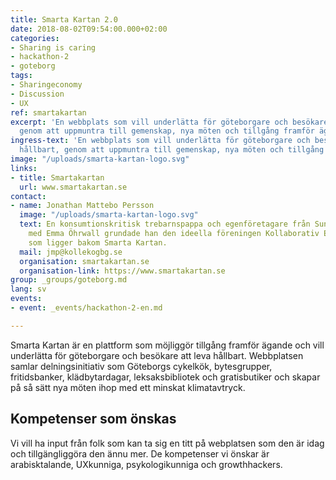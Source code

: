 ```yaml
---
title: Smarta Kartan 2.0
date: 2018-08-02T09:54:00.000+02:00
categories:
- Sharing is caring
- hackathon-2
- goteborg
tags:
- Sharingeconomy
- Discussion
- UX
ref: smartakartan
excerpt: 'En webbplats som vill underlätta för göteborgare och besökare att leva hållbart,
  genom att uppmuntra till gemenskap, nya möten och tillgång framför ägande. '
ingress-text: 'En webbplats som vill underlätta för göteborgare och besökare att leva
  hållbart, genom att uppmuntra till gemenskap, nya möten och tillgång framför ägande. '
image: "/uploads/smarta-kartan-logo.svg"
links:
- title: Smartakartan
  url: www.smartakartan.se
contact:
- name: Jonathan Mattebo Persson
  image: "/uploads/smarta-kartan-logo.svg"
  text: En konsumtionskritisk trebarnspappa och egenföretagare från Sundsvall. Tillsammans
    med Emma Öhrwall grundade han den ideella föreningen Kollaborativ Ekonomi Göteborg
    som ligger bakom Smarta Kartan.
  mail: jmp@kollekogbg.se
  organisation: smartakartan.se
  organisation-link: https://www.smartakartan.se
group: _groups/goteborg.md
lang: sv
events:
- event: _events/hackathon-2-en.md

---
```

Smarta Kartan är en plattform som möjliggör tillgång framför ägande och vill underlätta för göteborgare och besökare att leva hållbart. Webbplatsen samlar delningsinitiativ som  Göteborgs cykelkök, bytesgrupper, fritidsbanker, klädbytardagar, leksaksbibliotek och gratisbutiker och skapar på så sätt nya möten ihop med ett minskat klimatavtryck.

## Kompetenser som önskas

Vi vill ha input från folk som kan ta sig en titt på webplatsen som den är idag och tillgängliggöra den ännu mer. De kompetenser vi önskar är arabisktalande, UXkunniga, psykologikunniga och growthhackers.
